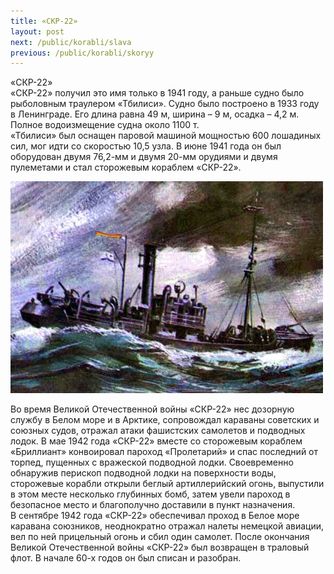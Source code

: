 ```yaml
---
title: «СКР-22»
layout: post
next: /public/korabli/slava
previous: /public/korabli/skoryy
---
```


«СКР-22»  
«СКР-22» получил это имя только в 1941 году, а раньше судно было рыболовным траулером «Тбилиси». Судно было построено в 1933 году в Ленинграде. Его длина равна 49 м, ширина – 9 м, осадка – 4,2 м. Полное водоизмещение судна около 1100 т.   
«Тбилиси» был оснащен паровой машиной мощностью 600 лошадиных сил, мог идти со скоростью 10,5 узла. В июне 1941 года он был оборудован двумя 76,2-мм и двумя 20-мм орудиями и двумя пулеметами и стал сторожевым кораблем «СКР-22».   
  

![](/assets/img/skr22.gif)  

  
Во время Великой Отечественной войны «СКР-22» нес дозорную службу в Белом море и в Арктике, сопровождал караваны советских и союзных судов, отражал атаки фашистских самолетов и подводных лодок. В мае 1942 года «СКР-22» вместе со сторожевым кораблем «Бриллиант» конвоировал пароход «Пролетарий» и спас последний от торпед, пущенных с вражеской подводной лодки. Своевременно обнаружив перископ подводной лодки на поверхности воды, сторожевые корабли открыли беглый артиллерийский огонь, выпустили в этом месте несколько глубинных бомб, затем увели пароход в безопасное место и благополучно доставили в пункт назначения.  
В сентябре 1942 года «СКР-22» обеспечивал проход в Белое море каравана союзников, неоднократно отражал налеты немецкой авиации, вел по ней прицельный огонь и сбил один самолет. После окончания Великой Отечественной войны «СКР-22» был возвращен в траловый флот. В начале 60-х годов он был списан и разобран.